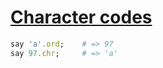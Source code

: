 [1]: http://rosettacode.org/wiki/Character_codes

# [Character codes][1]

```ruby
say 'a'.ord;    # => 97
say 97.chr;     # => 'a'
```
